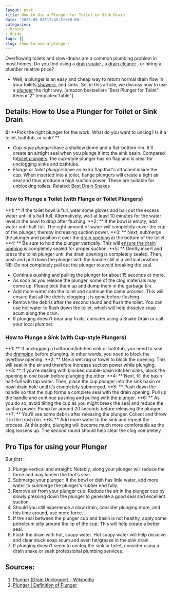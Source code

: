 ```yaml
---
layout: post
title: How to Use a Plunger for Toilet or Sink Drain
date: '2025-05-04T17:45:51+00:00'
categories:
- Drains
- Guide
tags: []
slug: /how-to-use-a-plunger/
---
```


Overflowing toilets and slow-drains are a common plumbing problem in most homes. Do you find using a
[drain snake](https://pestpolicy.com/how-to-snake-a-drain/)
, a
[drain cleaner](https://pestpolicy.com/best-drain-cleaner//)
, or hiring a plumber relative price?
- Well, a plunger is an easy and cheap way to return normal drain flow in your toilets,[showers](https://pestpolicy.com/how-to-unclog-a-shower-drain-full-of-hair/), and sinks.
So, in this article, we discuss how to use a
[plunger](https://en.wikipedia.org/wiki/Plunger)
the right way.
[amazon bestseller="Best Plunger for Toilet" items="2" template="table"]
## Details: How to Use a Plunger for Toilet or Sink Drain
**0:**
**Pick the right plunger for the work. What do you want to unclog? Is it a toilet, bathtub, or sink? **
- *Cup-style plungers*have a shallow dome and a flat-bottom rim. It'll create an airtight seal when you plunge it into the sink basin. Compared to[toilet plungers](https://pestpolicy.com/how-to-unclog-a-toilet-without-a-plunger/), the cup-style plunger has no flap and is ideal for unclogging sinks and bathtubs.
- *Flange or toilet plungers*have an extra flap that's attached inside the cup. When inserted into a toilet, flange plungers will create a tight air seal and thus produce a high suction power. These are suitable for unblocking toilets.
Related:
[Best Drain Snakes](https://pestpolicy.com/best-drain-snakes/)
### How to Plunge a Toilet (with Flange or Toilet Plungers)
**1: **
If the toilet bowl is full, wear some gloves and bail out the excess water until it's half full. Alternatively, wait at least 10 minutes for the water level in the bowl to drop after flushing.
**2: **
If the bowl is empty, add water until half full. The right amount of water will completely cover the cup of the plunger, thereby increasing suction power.
**3: **
Next, submerge the plunger and position it over the
[drain opening](https://pestpolicy.com/pure-lye-drain-opener-review/)
at the bottom of the toilet.
**4: **
Be sure to hold the plunger vertically. This will
[ensure the drain opening](https://pestpolicy.com/xionlab-safer-drain-opener-review/)
is completely sealed for proper suction.
**5: **
Gently insert and press the toilet plunger until the drain opening is completely sealed. Then, push and pull down the plunger with the handle still in a vertical position.
NB: Do not completely pull out the plunger to avoid breaking the seal.
- Continue pushing and pulling the plunger for about 15 seconds or more.
- As soon as you release the plunger, some of the clog materials may come up. Please pick them up and dump them in the garbage bin.
- Add more water into the toilet and continue the same process. This will ensure that all the debris clogging it is gone before flushing.
- Remove the debris after the second round and flush the toilet. You can use hot water to flush down the toilet, which will help dissolve soap scum along the drain.
- If plunging doesn’t bear any fruits, consider using a Snake Drain or call your local plumber.
### How to Plunge a Sink (with Cup-style Plungers)
**1: **
If unclogging a bathroom/kitchen sink or bathtub, you need to seal the
[drainpipe](https://pestpolicy.com/sink-not-draining-but-pipes-clear/)
before plunging. In other words, you need to block the overflow opening.
**2: **
Use a wet rag or towel to block the opening. This will seal in the air and therefore increase suction power while plunging.
**3: **
If you’re dealing with blocked double-basin kitchen sinks, block the opening in one basin before plunging the other.
**4: **
Next, fill the basin half-full with tap water. Then, place the cup plunger into the sink basin or bowl drain hole until it’s completely submerged.
**5: **
Push down the handle so that the cup forms a complete seal with the drain opening. Pull up the handle and continue pushing and pulling with the plunger.
**6: **
As you do so, avoid tilting the cup as you might break the seal and reduce the suction power. Pump for around 20 seconds before releasing the plunger.
**7: **
You’ll see some debris after releasing the plunger. Collect and throw it in the trash bin.
**8: **
Add more water to the sink and repeat the process. At this point, plunging will become much more comfortable as the clog loosens up. The second round should help clear the clog completely.
## Pro Tips for using your Plunger
*But first*
:
1. Plunge vertical and straight: Notably, along your plunger will reduce the force and may loosen the tool's seal.
2. Submerge your plunger: If the bowl or dish has little water, add more water to submerge the plunger's rubber end fully.
3. Remove air from your plunger cup: Reduce the air in the plunger cup by slowly pressing down the plunger to generate a good seal and excellent suction.
1. Should you still experience a slow drain, consider plunging more, and this time around, use more force.
2. If the seal between the plunger cup and basin is not healthy, apply some petroleum jelly around the lip of the cup. This will help create a better seal.
3. Flush the drain with hot, soapy water. Hot soapy water will help dissolve and clear stuck soap scum and even fat/grease in the sink drain
4. If plunging doesn’t seem to unclog the sink or toilet, consider using a drain snake or seek professional plumbing services.
## **Sources:**
1. [Plunger (Drain Unclogger) - Wikipedia](https://en.wikipedia.org/wiki/Plunger)
2. [Plunger | Definition of Plunger](https://www.merriam-webster.com/dictionary/plunger)
